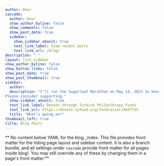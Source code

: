 ```yaml
---
author: Onur 
cascade:
  author: Onur 
  show_author_byline: false
  show_comments: false
  show_post_date: true
  sidebar:
    show_sidebar_adunit: true
    text_link_label: View recent posts
    text_link_url: /blog/
description: " "
layout: list-sidebar
show_author_byline: false
show_button_links: false
show_post_date: true
show_post_thumbnail: true
sidebar:
  author: 
  description: "I'll run the Sugarloaf Marathon on May 14, 2023 to honor the victims and fundraise for the survivors of the devastating earthquakes in southern Turkey. 
Please consider supporting."
  show_sidebar_adunit: true
  text_link_label: Donate through Turkish Philanthropy Funds
  text_link_url: https://donate.tpfund.org/fundraiser/4447715
  title: "What's going on?" 
thumbnail_left: true
title: Blog Posts 
---
```


** No content below YAML for the blog _index. This file provides front matter for the listing page layout and sidebar content. It is also a branch bundle, and all settings under `cascade` provide front matter for all pages inside blog/. You may still override any of these by changing them in a page's front matter.**

